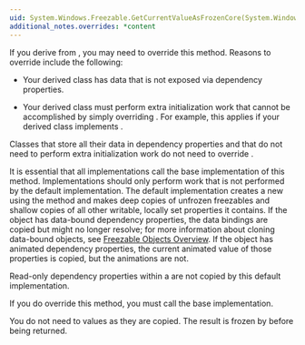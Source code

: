 ```yaml
---
uid: System.Windows.Freezable.GetCurrentValueAsFrozenCore(System.Windows.Freezable)
additional_notes.overrides: *content
---
```


<p>If you derive from <xref href="System.Windows.Freezable"></xref>, you may need to override this method. Reasons to override include the following:  
  
-   Your derived class has data that is not exposed via dependency properties.  
  
-   Your derived class must perform extra initialization work that cannot be accomplished by simply overriding <xref href="System.Windows.Freezable.CreateInstanceCore"></xref>. For example, this applies if your derived class implements <xref href="System.ComponentModel.ISupportInitialize"></xref>.  
  
 Classes that store all their data in dependency properties and that do not need to perform extra initialization work do not need to override <xref href="System.Windows.Freezable.GetCurrentValueAsFrozenCore(System.Windows.Freezable)"></xref>.  
  
 It is essential that all implementations call the base implementation of this method. Implementations should only perform work that is not performed by the default implementation. The default implementation creates a new <xref href="System.Windows.Freezable"></xref> using the <xref href="System.Windows.Freezable.CreateInstance"></xref> method and makes deep copies of unfrozen freezables and shallow copies of all other writable, locally set properties it contains. If the object has data-bound dependency properties, the data bindings are copied but might no longer resolve; for more information about cloning data-bound objects, see [Freezable Objects Overview](~/docs/framework/wpf/advanced/freezable-objects-overview.md). If the object has animated dependency properties, the current animated value of those properties is copied, but the animations are not.  
  
 Read-only dependency properties within a <xref href="System.Windows.Freezable"></xref> are not copied by this default implementation.  
  
 If you do override this method, you must call the base implementation.  
  
 You do not need to <xref href="System.Windows.Freezable.Freeze"></xref> values as they are copied.  The result is frozen by <xref href="System.Windows.Freezable.GetAsFrozen"></xref> before being returned.</p>


